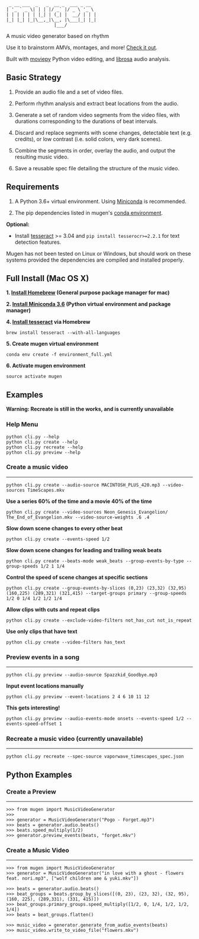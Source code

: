 ```
                                   
 _ __ ___  _   _  __ _  ___ _ __  
| '_ ` _ \| | | |/ _` |/ _ \ '_ \ 
| | | | | | |_| | (_| |  __/ | | |
|_| |_| |_|\__,_|\__, |\___|_| |_|
                  |___/            
```

A music video generator based on rhythm

Use it to brainstorm AMVs, montages, and more! [Check it out](https://youtu.be/lHgFYo37CaU).

Built with [moviepy](https://github.com/Zulko/moviepy) Python video editing, and [librosa](https://github.com/librosa/librosa) audio analysis.

## Basic Strategy

1. Provide an audio file and a set of video files.

2. Perform rhythm analysis and extract beat locations from the audio.

3. Generate a set of random video segments from the video files, with durations corresponding to the durations of beat intervals. 

4. Discard and replace segments with scene changes, detectable text (e.g. credits), or low contrast (i.e. solid colors, very dark scenes).

5. Combine the segments in order, overlay the audio, and output the resulting music video.

6. Save a reusable spec file detailing the structure of the music video. 

## Requirements

1. A Python 3.6+ virtual environment. Using [Miniconda](http://conda.pydata.org/miniconda.html) is recommended.

2. The pip dependencies listed in mugen's [conda environment](environment.yml). 

**Optional:** 

- Install [tesseract](https://github.com/tesseract-ocr/tesseract) >= 3.04 and `pip install tesserocr>=2.2.1` for text detection features.

Mugen has not been tested on Linux or Windows, but should work on these systems provided the dependencies are compiled and installed properly.

## Full Install  (Mac OS X)

**1. [Install Homebrew](http://brew.sh/) (General purpose package manager for mac)**

**2. [Install Miniconda 3.6](http://conda.pydata.org/miniconda.html) (Python virtual environment and package manager)**

**4. [Install tesseract](https://github.com/tesseract-ocr/tesseract) via Homebrew**

`brew install tesseract --with-all-languages`

**5. Create mugen virtual environment**

`conda env create -f environment_full.yml`

**6. Activate mugen environment**

`source activate mugen`

## Examples

**Warning: Recreate is still in the works, and is currently unavailable**

### Help Menu

```
python cli.py --help
python cli.py create --help
python cli.py recreate --help
python cli.py preview --help
```

### Create a music video
---

```
python cli.py create --audio-source MACINTOSH_PLUS_420.mp3 --video-sources TimeScapes.mkv
```

**Use a series 60% of the time and a movie 40% of the time**

```
python cli.py create --video-sources Neon_Genesis_Evangelion/ The_End_of_Evangelion.mkv --video-source-weights .6 .4
```

**Slow down scene changes to every other beat**

```
python cli.py create --events-speed 1/2
```

**Slow down scene changes for leading and trailing weak beats**

```
python cli.py create --beats-mode weak_beats --group-events-by-type --group-speeds 1/2 1 1/4
```

**Control the speed of scene changes at specific sections**

```
python cli.py create --group-events-by-slices (0,23) (23,32) (32,95) (160,225) (289,321) (321,415) --target-groups primary --group-speeds 1/2 0 1/4 1/2 1/2 1/4
```

**Allow clips with cuts and repeat clips**

```
python cli.py create --exclude-video-filters not_has_cut not_is_repeat
```

**Use only clips that have text**

```
python cli.py create --video-filters has_text
```

### Preview events in a song
---

```
python cli.py preview --audio-source Spazzkid_Goodbye.mp3
```

**Input event locations manually**

```
python cli.py preview --event-locations 2 4 6 10 11 12
```

**This gets interesting!**

```
python cli.py preview --audio-events-mode onsets --events-speed 1/2 --events-speed-offset 1
```

### Recreate a music video (currently unavailable)
---

```
python cli.py recreate --spec-source vaporwave_timescapes_spec.json
```

## Python Examples

### Create a Preview
---

```
>>> from mugen import MusicVideoGenerator
>>>
>>> generator = MusicVideoGenerator("Pogo - Forget.mp3")
>>> beats = generator.audio.beats()
>>> beats.speed_multiply(1/2)
>>> generator.preview_events(beats, "forget.mkv")
```

### Create a Music Video
---
```
>>> from mugen import MusicVideoGenerator
>>> generator = MusicVideoGenerator("in love with a ghost - flowers feat. nori.mp3", ["wolf children ame & yuki.mkv"])

>>> beats = generator.audio.beats()
>>> beat_groups = beats.group_by_slices([(0, 23), (23, 32), (32, 95), (160, 225), (289,331), (331, 415)])
>>> beat_groups.primary_groups.speed_multiply([1/2, 0, 1/4, 1/2, 1/2, 1/4])
>>> beats = beat_groups.flatten()

>>> music_video = generator.generate_from_audio_events(beats)
>>> music_video.write_to_video_file("flowers.mkv")
```
